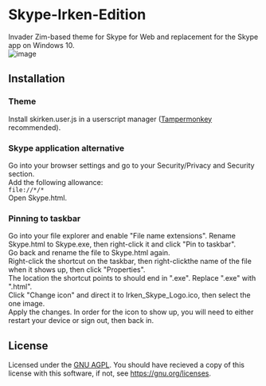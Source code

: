 # Skype-Irken-Edition
Invader Zim-based theme for Skype for Web and replacement for the Skype app on Windows 10.  
![image](https://github.com/ImALiteralDude/Skype-Irken-Edition/assets/81701607/11d882cd-2469-4201-bf3e-cfea562e854d)



## Installation

### Theme
Install skirken.user.js in a userscript manager ([Tampermonkey](https://www.tampermonkey.net/) recommended).
### Skype application alternative
Go into your browser settings and go to your Security/Privacy and Security section.  
Add the following allowance:  
`file://*/*`  
Open Skype.html.
### Pinning to taskbar
Go into your file explorer and enable "File name extensions".
Rename Skype.html to Skype.exe, then right-click it and click "Pin to taskbar".  
Go back and rename the file to Skype.html again.  
Right-click the shortcut on the taskbar, then right-clickthe name of the file when it shows up, then click "Properties".  
The location the shortcut points to should end in ".exe". Replace ".exe" with ".html".  
Click "Change icon" and direct it to Irken_Skype_Logo.ico, then select the one image.  
Apply the changes. In order for the icon to show up, you will need to either restart your device or sign out, then back in.  


## License
Licensed under the [GNU AGPL](LICENSE). You should have recieved a copy of this license with this software, if not, see https://gnu.org/licenses.
